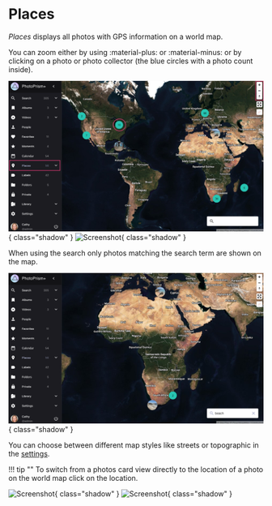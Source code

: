 # Places #

*Places* displays all photos with GPS information on a world map.

You can zoom either by using :material-plus: or :material-minus: or by clicking on a photo or photo collector (the blue circles with a photo count inside).

![Screenshot](img/places-1-dark.png){ class="shadow" }
![Screenshot](img/places-2-dark.png){ class="shadow" }

When using the search only photos matching the search term are shown on the map.

![Screenshot](img/places-3-dark.png){ class="shadow" }

You can choose between different map styles like streets or topographic in the [settings](../settings/general.md).

!!! tip ""
    To switch from a photos card view directly to the location of a photo on the world map click on the location.

   ![Screenshot](img/places-animation-1-dark.png){ class="shadow" }
   ![Screenshot](img/places-animation-2-dark.png){ class="shadow" }
